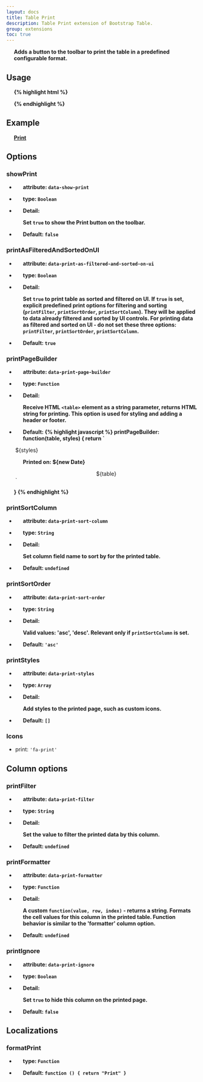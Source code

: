 ```yaml
---
layout: docs
title: Table Print
description: Table Print extension of Bootstrap Table.
group: extensions
toc: true
---
```


Adds a button to the toolbar to print the table in a predefined configurable format.

## Usage

{% highlight html %}
<script src="extensions/print/bootstrap-table-print.js"></script>
{% endhighlight %}

## Example

[Print](https://examples.bootstrap-table.com/#extensions/print.html)

## Options

### showPrint

- **attribute:** `data-show-print`

- **type:** `Boolean`

- **Detail:**

  Set `true` to show the Print button on the toolbar.

- **Default:** `false`

### printAsFilteredAndSortedOnUI

- **attribute:** `data-print-as-filtered-and-sorted-on-ui`

- **type:** `Boolean`

- **Detail:**

  Set `true` to print table as sorted and filtered on UI. If `true` is set, explicit predefined print options for filtering and sorting (`printFilter`, `printSortOrder`, `printSortColumn`). They will be applied to data already filtered and sorted by UI controls. For printing data as filtered and sorted on UI - do not set these three options: `printFilter`, `printSortOrder`, `printSortColumn`.

- **Default:** `true`

### printPageBuilder

- **attribute:** `data-print-page-builder`

- **type:** `Function`

- **Detail:**

  Receive HTML `<table>` element as a string parameter, returns HTML string for printing. This option is used for styling and adding a header or footer.

- **Default:**
{% highlight javascript %}
printPageBuilder: function(table, styles) {
  return `
    <html>
    <head>
    ${styles}
    <style type="text/css" media="print">
    @page {
      size: auto;
      margin: 25px 0 25px 0;
    }
    </style>
    <style type="text/css" media="all">
    table {
      border-collapse: collapse;
      font-size: 12px;
    }
    table, th, td {
      border: 1px solid grey;
    }
    th, td {
      text-align: center;
      vertical-align: middle;
    }
    p {
      font-weight: bold;
      margin-left:20px;
    }
    table {
      width: 94%;
      margin-left: 3%;
      margin-right: 3%;
    }
    div.bs-table-print {
      text-align: center;
    }
    </style>
    </head>
    <title>Print Table</title>
    <body>
    <p>Printed on: ${new Date} </p>
    <div class="bs-table-print">${table}</div>
    </body>
    </html>
  `
}
{% endhighlight %}

### printSortColumn

- **attribute:** `data-print-sort-column`

- **type:** `String`

- **Detail:**

  Set column field name to sort by for the printed table.

- **Default:** `undefined`

### printSortOrder

- **attribute:** `data-print-sort-order`

- **type:** `String`

- **Detail:**

  Valid values: 'asc', 'desc'. Relevant only if `printSortColumn` is set.

- **Default:** `'asc'`

### printStyles

- **attribute:** `data-print-styles`

- **type:** `Array`

- **Detail:**

  Add styles to the printed page, such as custom icons.

- **Default:** `[]`

### Icons

* print: `'fa-print'`

## Column options

### printFilter

- **attribute:** `data-print-filter`

- **type:** `String`

- **Detail:**

  Set the value to filter the printed data by this column.

- **Default:** `undefined`

### printFormatter

- **attribute:** `data-print-formatter`

- **type:** `Function`

- **Detail:**

  A custom `function(value, row, index)` - returns a string. Formats the cell values for this column in the printed table. Function behavior is similar to the 'formatter' column option.

- **Default:** `undefined`

### printIgnore

- **attribute:** `data-print-ignore`

- **type:** `Boolean`

- **Detail:**

  Set `true` to hide this column on the printed page.

- **Default:** `false`

## Localizations

### formatPrint

- **type:** `Function`

- **Default:** `function () { return "Print" }`
